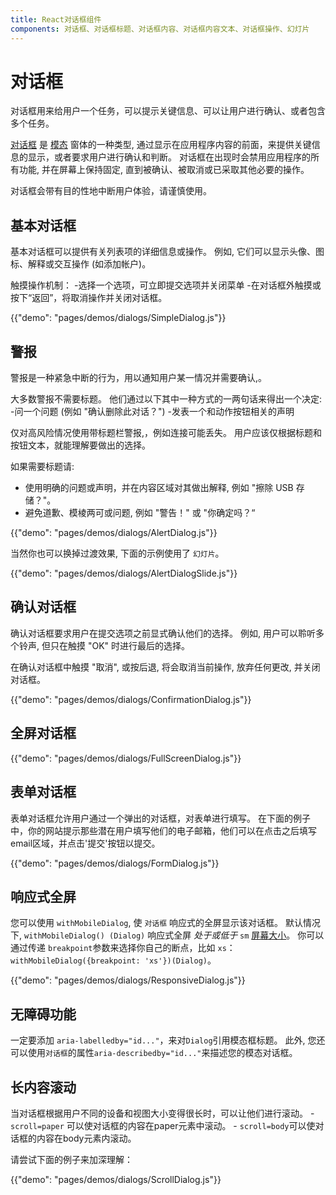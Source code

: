 ```yaml
---
title: React对话框组件
components: 对话框、对话框标题、对话框内容、对话框内容文本、对话框操作、幻灯片
---
```

# 对话框

<p class="description">对话框用来给用户一个任务，可以提示关键信息、可以让用户进行确认、或者包含多个任务。</p>

[对话框](https://material.io/design/components/dialogs.html) 是 [模态](/utils/modal/) 窗体的一种类型, 通过显示在应用程序内容的前面，来提供关键信息的显示，或者要求用户进行确认和判断。 对话框在出现时会禁用应用程序的所有功能, 并在屏幕上保持固定, 直到被确认、被取消或已采取其他必要的操作。

对话框会带有目的性地中断用户体验，请谨慎使用。

## 基本对话框

基本对话框可以提供有关列表项的详细信息或操作。 例如, 它们可以显示头像、图标、解释或交互操作 (如添加帐户)。

触摸操作机制： -选择一个选项，可立即提交选项并关闭菜单 -在对话框外触摸或按下“返回”，将取消操作并关闭对话框。

{{"demo": "pages/demos/dialogs/SimpleDialog.js"}}

## 警报

警报是一种紧急中断的行为，用以通知用户某一情况并需要确认,。

大多数警报不需要标题。 他们通过以下其中一种方式的一两句话来得出一个决定: -问一个问题 (例如 "确认删除此对话？") -发表一个和动作按钮相关的声明

仅对高风险情况使用带标题栏警报,，例如连接可能丢失。 用户应该仅根据标题和按钮文本，就能理解要做出的选择。

如果需要标题请:

- 使用明确的问题或声明，并在内容区域对其做出解释, 例如 "擦除 USB 存储？"。
- 避免道歉、模棱两可或问题, 例如 "警告！" 或 "你确定吗？“

{{"demo": "pages/demos/dialogs/AlertDialog.js"}}

当然你也可以换掉过渡效果, 下面的示例使用了 `幻灯片`。

{{"demo": "pages/demos/dialogs/AlertDialogSlide.js"}}

## 确认对话框

确认对话框要求用户在提交选项之前显式确认他们的选择。 例如, 用户可以聆听多个铃声, 但只在触摸 "OK" 时进行最后的选择。

在确认对话框中触摸 "取消", 或按后退, 将会取消当前操作, 放弃任何更改, 并关闭对话框。

{{"demo": "pages/demos/dialogs/ConfirmationDialog.js"}}

## 全屏对话框

{{"demo": "pages/demos/dialogs/FullScreenDialog.js"}}

## 表单对话框

表单对话框允许用户通过一个弹出的对话框，对表单进行填写。 在下面的例子中，你的网站提示那些潜在用户填写他们的电子邮箱，他们可以在点击之后填写email区域，并点击'提交'按钮以提交。

{{"demo": "pages/demos/dialogs/FormDialog.js"}}

## 响应式全屏

您可以使用 `withMobileDialog`, 使 `对话框` 响应式的全屏显示该对话框。 默认情况下, `withMobileDialog() (Dialog)` 响应式全屏 *处于或低于* `sm` [屏幕大小](/layout/basics/)。 你可以通过传递 `breakpoint`参数来选择你自己的断点，比如 `xs`：`withMobileDialog({breakpoint: 'xs'})(Dialog)`。

{{"demo": "pages/demos/dialogs/ResponsiveDialog.js"}}

## 无障碍功能

一定要添加 `aria-labelledby="id..."`，来对` Dialog `引用模态框标题。 此外, 您还可以使用`对话框`的属性`aria-describedby="id..."`来描述您的模态对话框。

## 长内容滚动

当对话框根据用户不同的设备和视图大小变得很长时，可以让他们进行滚动。 - `scroll=paper` 可以使对话框的内容在paper元素中滚动。 - `scroll=body`可以使对话框的内容在body元素内滚动。

请尝试下面的例子来加深理解：

{{"demo": "pages/demos/dialogs/ScrollDialog.js"}}